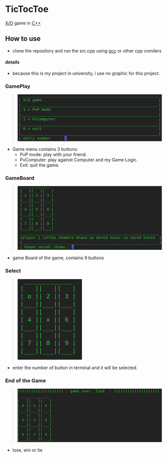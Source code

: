 # TicTocToe
[X/O](https://en.wikipedia.org/wiki/Tic-tac-toe) game in [C++](https://en.cppreference.com/w/) 
## How to use
- clone the repository and run the src.cpp using [gcc](https://gcc.gnu.org/) or other cpp comilers
#### details
- because this is my project in university, i use no graphic for this project.
### GamePlay
> ![game munu](https://github.com/MohammadrezaAmani/TicTocToe/blob/main/media/menu.png)
- Game menu contains 3 buttons:
  - PvP mode: play with your friend.
  - PvComputer: play against Computer and my Game Logic.
  - Exit: quit the game.
### GameBoard
> ![game Board](https://github.com/MohammadrezaAmani/TicTocToe/blob/main/media/gameBoard.png)
- game Board of the game, contains 9 buttons
### Select
> ![select](https://github.com/MohammadrezaAmani/TicTocToe/blob/main/media/select.png)
- enter the number of button in terminal and it will be selected.
### End of the Game
> ![End Game](https://github.com/MohammadrezaAmani/TicTocToe/blob/main/media/tied.png)
- lose, win or tie
